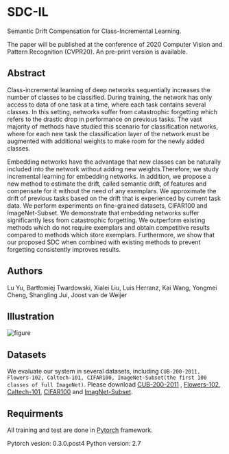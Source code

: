 # SDC-IL
Semantic Drift Compensation for Class-Incremental Learning.

The paper will be published at the conference of 2020 Computer Vision and Pattern Recognition (CVPR20). An pre-print version is available.

## Abstract
Class-incremental learning of deep networks sequentially increases the number of classes to be classified. During training, the network has only access to data of one task at a time, where each task contains several classes. In this setting, networks suffer from catastrophic forgetting which refers to the drastic drop in performance on previous tasks. The vast majority of methods have studied this scenario for classification networks, where for each new task the classification layer of the network must be augmented with additional weights to make room for the newly added classes.

Embedding networks have the advantage that new classes can be naturally included into the network without adding new weights.Therefore, we study incremental learning for embedding networks. In addition, we propose a new method to estimate the drift, called semantic drift, of features and compensate for it without the need of any exemplars. We approximate the drift of previous tasks based on the drift that is experienced by current task data.
We perform experiments on fine-grained datasets, CIFAR100 and ImageNet-Subset. We demonstrate that embedding networks suffer significantly less from catastrophic forgetting. We outperform existing methods which do not require exemplars and obtain competitive results compared to methods which store exemplars. Furthermore, we show that our proposed SDC when combined with existing methods to prevent forgetting consistently improves results.

## Authors
Lu Yu, Bartłomiej Twardowski, Xialei Liu, Luis Herranz, Kai Wang, Yongmei Cheng, Shangling Jui, Joost van de Weijer

## Illustration
![figure](./SDC2.png)

## Datasets
We evaluate our system in several datasets, including ```CUB-200-2011, Flowers-102, Caltech-101, CIFAR100, ImageNet-Subset(the first 100 classes of full ImageNet)```.
Please download [CUB-200-2011](http://www.vision.caltech.edu/visipedia/CUB-200-2011.html) , [Flowers-102](https://www.robots.ox.ac.uk/~vgg/data/flowers/102/), [Caltech-101](http://www.vision.caltech.edu/Image_Datasets/Caltech101/), [CIFAR100](https://www.cs.toronto.edu/~kriz/cifar.html) and [ImagNet-Subset](http://www.image-net.org).

## Requirments
All training and test are done in [Pytorch](https://pytorch.org/) framework.

Pytorch vesion: 0.3.0.post4
Python version: 2.7
